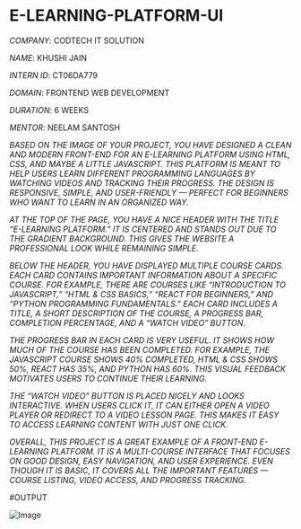 # E-LEARNING-PLATFORM-UI

*COMPANY*: CODTECH IT SOLUTION

*NAME*: KHUSHI JAIN

*INTERN ID*: CT06DA779

*DOMAIN*: FRONTEND WEB DEVELOPMENT

*DURATION*: 6 WEEKS

*MENTOR*: NEELAM SANTOSH

*BASED ON THE IMAGE OF YOUR PROJECT, YOU HAVE DESIGNED A CLEAN AND MODERN FRONT-END FOR AN E-LEARNING PLATFORM USING HTML, CSS, AND MAYBE A LITTLE JAVASCRIPT. THIS PLATFORM IS MEANT TO HELP USERS LEARN DIFFERENT PROGRAMMING LANGUAGES BY WATCHING VIDEOS AND TRACKING THEIR PROGRESS. THE DESIGN IS RESPONSIVE, SIMPLE, AND USER-FRIENDLY — PERFECT FOR BEGINNERS WHO WANT TO LEARN IN AN ORGANIZED WAY.*

*AT THE TOP OF THE PAGE, YOU HAVE A NICE HEADER WITH THE TITLE “E-LEARNING PLATFORM.” IT IS CENTERED AND STANDS OUT DUE TO THE GRADIENT BACKGROUND. THIS GIVES THE WEBSITE A PROFESSIONAL LOOK WHILE REMAINING SIMPLE.*

*BELOW THE HEADER, YOU HAVE DISPLAYED MULTIPLE COURSE CARDS. EACH CARD CONTAINS IMPORTANT INFORMATION ABOUT A SPECIFIC COURSE. FOR EXAMPLE, THERE ARE COURSES LIKE “INTRODUCTION TO JAVASCRIPT,” “HTML & CSS BASICS,” “REACT FOR BEGINNERS,” AND “PYTHON PROGRAMMING FUNDAMENTALS.” EACH CARD INCLUDES A TITLE, A SHORT DESCRIPTION OF THE COURSE, A PROGRESS BAR, COMPLETION PERCENTAGE, AND A “WATCH VIDEO” BUTTON.*

*THE PROGRESS BAR IN EACH CARD IS VERY USEFUL. IT SHOWS HOW MUCH OF THE COURSE HAS BEEN COMPLETED. FOR EXAMPLE, THE JAVASCRIPT COURSE SHOWS 40% COMPLETED, HTML & CSS SHOWS 50%, REACT HAS 35%, AND PYTHON HAS 60%. THIS VISUAL FEEDBACK MOTIVATES USERS TO CONTINUE THEIR LEARNING.*

*THE “WATCH VIDEO” BUTTON IS PLACED NICELY AND LOOKS INTERACTIVE. WHEN USERS CLICK IT, IT CAN EITHER OPEN A VIDEO PLAYER OR REDIRECT TO A VIDEO LESSON PAGE. THIS MAKES IT EASY TO ACCESS LEARNING CONTENT WITH JUST ONE CLICK.*

*OVERALL, THIS PROJECT IS A GREAT EXAMPLE OF A FRONT-END E-LEARNING PLATFORM. IT IS A MULTI-COURSE INTERFACE THAT FOCUSES ON GOOD DESIGN, EASY NAVIGATION, AND USER EXPERIENCE. EVEN THOUGH IT IS BASIC, IT COVERS ALL THE IMPORTANT FEATURES — COURSE LISTING, VIDEO ACCESS, AND PROGRESS TRACKING.*

#OUTPUT

![Image](https://github.com/user-attachments/assets/8fa7dca6-c8c9-454f-8db4-2102974e3188)
